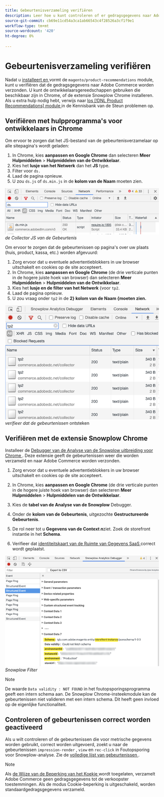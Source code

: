 ```yaml
---
title: Gebeurtenisverzameling verifiëren
description: Leer hoe u kunt controleren of er gedragsgegevens naar Adobe Commerce worden verzonden.
source-git-commit: cb69e11cd54a3ca1ab66543c4f28526a3cf1f9e1
workflow-type: tm+mt
source-wordcount: '420'
ht-degree: 0%

---
```


# Gebeurtenisverzameling verifiëren

Nadat u [ installeert en ](install-configure.md) vormt de `magento/product-recommendations` module, kunt u verifiëren dat de gedragsgegevens naar Adobe Commerce worden verzonden. U kunt de ontwikkelaarsgereedschappen gebruiken die beschikbaar zijn in Chrome, of de extensie Snowplow Chrome installeren. Als u extra hulp nodig hebt, verwijs naar [ los  [!DNL Product Recommendations]  module ](https://experienceleague.adobe.com/docs/commerce-knowledge-base/kb/troubleshooting/miscellaneous/troubleshoot-product-recommendations-module-in-magento-commerce.html) in de Kennisbank van de Steun problemen op.

## Verifiëren met hulpprogramma&#39;s voor ontwikkelaars in Chrome

Om ervoor te zorgen dat het JS-bestand van de gebeurtenisverzamelaar op alle sitepagina&#39;s wordt geladen:

1. In Chrome, kies **aanpassen en Google Chrome** dan selecteren **Meer Hulpmiddelen** > **Hulpmiddelen van de Ontwikkelaar**.
1. Kies het **lusje van het Netwerk** dan het **JS** type.
1. Filter voor `ds.`
1. Laad de pagina opnieuw.
1. U zou `ds.js` of `ds.min.js` in de **kolom van de Naam** moeten zien.

![ de inzamelaar JS van de Gebeurtenis ](assets/filter-ds.png)
_de Collector JS van de Gebeurtenis_

Om ervoor te zorgen dat de gebeurtenissen op pagina&#39;s over uw plaats (huis, product, kassa, etc.) worden afgevuurd:

1. Zorg ervoor dat u eventuele advertentieblokkers in uw browser uitschakelt en cookies op de site accepteert.
1. In Chrome, kies **aanpassen en Google Chrome** (de drie verticale punten in de hogere juiste hoek van browser) dan selecteren **Meer Hulpmiddelen** > **Hulpmiddelen van de Ontwikkelaar**.
1. Kies het **lusje en de filter van het Netwerk** &lbrace;voor `tp2`.
1. Laad de pagina opnieuw.
1. U zou vraag onder `tp2` in de **2&rbrace; kolom van de Naam &lbrace;moeten zien.**

![ het Vuren gebeurtenissen ](assets/filter-tp2.png)
_verifieer dat de gebeurtenissen_ ontsteken

## Verifiëren met de extensie Snowplow Chrome

Installeer de [ Debugger van de Analyse van de Snowplow uitbreiding voor Chrome ](https://chrome.google.com/webstore/detail/snowplow-analytics-debugg/jbnlcgeengmijcghameodeaenefieedm). Deze extensie geeft de gebeurtenissen weer die worden verzameld en naar Adobe Commerce worden verzonden.

1. Zorg ervoor dat u eventuele advertentieblokkers in uw browser uitschakelt en cookies op de site accepteert.

1. In Chrome, kies **aanpassen en Google Chrome** (de drie verticale punten in de hogere juiste hoek van browser) dan selecteren **Meer Hulpmiddelen** > **Hulpmiddelen van de Ontwikkelaar**.

1. Kies de **tabel van de Analyse van de Snowplow** Debugger.

1. Onder de **kolom van de Gebeurtenis**, uitgezochte **Gestructureerde Gebeurtenis**.

1. De rol neer tot u **Gegevens van de Context _n_**&#x200B;ziet. Zoek de storefront instantie in het **Schema**.

1. Verifieer dat [ identiteitskaart van de Ruimte van Gegevens SaaS ](https://experienceleague.adobe.com/docs/commerce-admin/config/services/saas.html) correct wordt geplaatst.

![ Snowplow filter ](assets/snowplow-filter.png)
_Snowplow Filter_

>[!NOTE]
>
> De waarde `Data validity : NOT FOUND` in het foutopsporingsprogramma geeft een intern schema aan. De Snowplow Chrome-insteekmodule kan de gebeurtenissen niet valideren met een intern schema. Dit heeft geen invloed op de eigenlijke functionaliteit.

## Controleren of gebeurtenissen correct worden geactiveerd

Als u wilt controleren of de gebeurtenissen die voor metrische gegevens worden gebruikt, correct worden uitgevoerd, zoekt u naar de gebeurtenissen `impression-render` , `view` en `rec-click` in Foutopsporing voor Snowplow-analyse. Zie de [ volledige lijst van gebeurtenissen ](https://experienceleague.adobe.com/docs/commerce/product-recommendations/developer/events.html).

>[!NOTE]
>
> Als [ de Wijze van de Beperking van het Koekje ](https://experienceleague.adobe.com/docs/commerce-admin/start/compliance/privacy/compliance-cookie-law.html) wordt toegelaten, verzamelt Adobe Commerce geen gedragsgegevens tot de verkoopster toestemmingen. Als de modus Cookie-beperking is uitgeschakeld, worden standaardgedragsgegevens verzameld.
